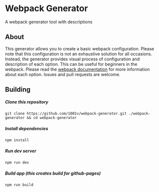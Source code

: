# Webpack Generator
A webpack generator tool with descriptions

## About
This generator allows you to create a basic webpack configuration. Please note that this configuration is not an exhaustive solution for all occasions. Instead, the generator provides visual process of configuration and description of each option. This can be useful for beginners in the webpack. Please read the [webpack documentation](https://webpack.js.org/concepts/) for more information about each option. Issues and pull requests are welcome.

## Building
##### Clone this repository 
```git clone https://github.com/1001v/webpack-generator.git ./webpack-generator && cd webpack-generator```
##### Install dependencies
```npm install```
##### Run dev server
```npm run dev```
##### Build app (this creates build for github-pages)
```npm run build```